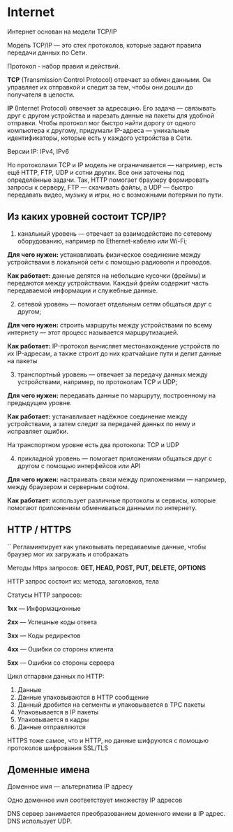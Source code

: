 # Internet 

Интернет основан на модели TCP/IP

Модель TCP/IP — это стек протоколов, которые задают правила передачи данных по Сети.

Протокол - набор правил и действий.

**TCP** (Transmission Control Protocol) отвечает за обмен данными. Он управляет их отправкой и следит за тем, чтобы они дошли до получателя в целости. 

**IP** (Internet Protocol) отвечает за адресацию. Его задача — связывать друг с другом устройства и нарезать данные на пакеты для удобной отправки. Чтобы протокол мог быстро найти дорогу от одного компьютера к другому, придумали IP-адреса — уникальные идентификаторы, которые есть у каждого устройства в Сети.

Версии IP: IPv4, IPv6

Но протоколами TCP и IP модель не ограничивается — например, есть ещё HTTP, FTP, UDP и сотни других. Все они заточены под определённые задачи. Так, HTTP помогает браузеру формировать запросы к серверу, FTP — скачивать файлы, а UDP — быстро передавать видео, музыку и игры, но с возможными потерями по пути.

## Из каких уровней состоит TCP/IP?

1. канальный уровень — отвечает за взаимодействие по сетевому оборудованию, например по Ethernet-кабелю или Wi-Fi;

**Для чего нужен:** устанавливать физическое соединение между устройствами в локальной сети с помощью радиоволн и проводов.

**Как работает:** данные делятся на небольшие кусочки (фреймы) и передаются между устройствами. Каждый фрейм содержит часть передаваемой информации и служебные данные.

2. сетевой уровень — помогает отдельным сетям общаться друг с другом;

**Для чего нужен:** строить маршруты между устройствами по всему интернету — этот процесс называется маршрутизацией.

**Как работает:** IP-протокол вычисляет местонахождение устройств по их IP-адресам, а также строит до них кратчайшие пути и делит данные на пакеты

3. транспортный уровень — отвечает за передачу данных между устройствами, например, по протоколам TCP и UDP;

**Для чего нужен:** передавать данные по маршруту, построенному на предыдущем уровне.

**Как работает:** устанавливает надёжное соединение между устройствами, а затем следит за передачей данных по нему и исправляет ошибки.

На транспортном уровне есть два протокола: TCP и UDP

4. прикладной уровень — помогает приложениям общаться друг с другом с помощью интерфейсов или API

**Для чего нужен:** настраивать связи между приложениями — например, между браузером и серверным софтом.

**Как работает:** использует различные протоколы и сервисы, которые помогают приложениям обмениваться данными по интернету.


## HTTP / HTTPS
``
Регламинтирует как упаковывать передаваемые данные, чтобы браузер мог их загружать и отображать

Методы https запросов: **GET, HEAD, POST, PUT, DELETE, OPTIONS**

HTTP запрос состоит из: метода, заголовков, тела

Статусы HTTP запросов:

**1xx** — Информационные

**2xx** — Успешные коды ответа

**3xx** — Коды редиректов

**4xx** — Ошибки со стороны клиента

**5xx** — Ошибки со стороны сервера

Цикл отпарвки данных по HTTP:

1. Данные
2. Данные упаковываются в HTTP сообщение
3. Данный дробится на сегменты и упаковывается в TPC пакеты
4. Упаковывается в IP пакеты
5. Упаковывается в кадры
6. Данные отправляются

HTTPS тоже самое, что и HTTP, но данные шифруются с помощью протоколов шифрования SSL/TLS

## Доменные имена

Доменное имя — альтернатива IP адресу

Одно доменное имя соответствует множеству IP адресов

DNS сервер занимается преобразованием доменного имени в IP адрес. DNS использует UDP.